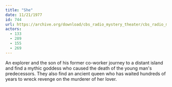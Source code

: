 ```yaml
---
title: "She"
date: 11/21/1977
id: 744
url: https://archive.org/download/cbs_radio_mystery_theater/cbs_radio_mystery_theater-0701-0750.zip/cbs_radio_mystery_theater-0701-0750%2Fcbsrmt_0744_she.mp3
actors:
  - 133
  - 289
  - 155
  - 269
---
```

An explorer and the son of his former co-worker journey to a distant island and find a mythic goddess who caused the death of the young man's predecessors. They also find an ancient queen who has waited hundreds of years to wreck revenge on the murderer of her lover.